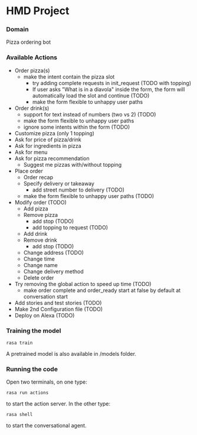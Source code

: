 # HMD Project

### Domain
Pizza ordering bot

### Available Actions
- Order pizza(s)
  - make the intent contain the pizza slot
    - try adding complete requests in init_request (TODO with topping)
    - If user asks "What is in a diavola" inside the form, the form will automatically load the slot and continue (TODO)
    - make the form flexible to unhappy user paths
- Order drink(s) 
  - support for text instead of numbers (two vs 2) (TODO)
  - make the form flexible to unhappy user paths
  - ignore some intents within the form (TODO)
- Customize pizza (only 1 topping)
- Ask for price of pizza/drink
- Ask for ingredients in pizza
- Ask for menu
- Ask for pizza recommendation
  - Suggest me pizzas with/without topping
- Place order
  - Order recap
  - Specify delivery or takeaway
    - add street number to delivery (TODO)
  - make the form flexible to unhappy user paths (TODO)
- Modify order (TODO)
  - Add pizza
  - Remove pizza
    -  add stop (TODO)
    - add topping to request (TODO)
  - Add drink 
  - Remove drink
    - add stop (TODO)
  - Change address (TODO)
  - Change time
  - Change name
  - Change delivery method
  - Delete order
- Try removing the global action to speed up time (TODO)
  - make order complete and order_ready start at false by default at conversation start
- Add stories and test stories (TODO)
- Make 2nd Configuration file (TODO)
- Deploy on Alexa (TODO)

### Training the model

```
rasa train
```

A pretrained model is also available in /models folder.

### Running the code

Open two terminals, on one type:

```
rasa run actions
```
to start the action server. In the other type:
```
rasa shell
```
to start the conversational agent.